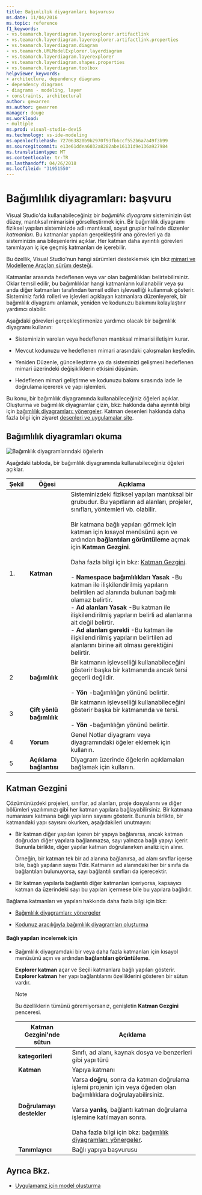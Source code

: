 ```yaml
---
title: Bağımlılık diyagramları başvurusu
ms.date: 11/04/2016
ms.topic: reference
f1_keywords:
- vs.teamarch.layerdiagram.layerexplorer.artifactlink
- vs.teamarch.layerdiagram.layerexplorer.artifactlink.properties
- vs.teamarch.layerdiagram.diagram
- vs.teamarch.UMLModelExplorer.layerdiagram
- vs.teamarch.layerdiagram.layerexplorer
- vs.teamarch.layerdiagram.shapes.properties
- vs.teamarch.layerdiagram.toolbox
helpviewer_keywords:
- architecture, dependency diagrams
- dependency diagrams
- diagrams - modeling, layer
- constraints, architectural
author: gewarren
ms.author: gewarren
manager: douge
ms.workload:
- multiple
ms.prod: visual-studio-dev15
ms.technology: vs-ide-modeling
ms.openlocfilehash: 727063820b9b2970f93fb6ccf552b6a7a49f3b99
ms.sourcegitcommit: e13e61ddea6032a8282abe16131d9e136a927984
ms.translationtype: MT
ms.contentlocale: tr-TR
ms.lasthandoff: 04/26/2018
ms.locfileid: "31951550"
---
```

# <a name="dependency-diagrams-reference"></a>Bağımlılık diyagramları: başvuru

Visual Studio'da kullanabileceğiniz bir *bağımlılık diyagramı* sisteminizin üst düzey, mantıksal mimarisini görselleştirmek için. Bir bağımlılık diyagramı fiziksel yapıları sisteminizde adlı mantıksal, soyut gruplar halinde düzenler *katmanları*. Bu katmanlar yapıları gerçekleştirir ana görevleri ya da sisteminizin ana bileşenlerini açıklar. Her katman daha ayrıntılı görevleri tanımlayan iç içe geçmiş katmanları de içerebilir.

Bu özellik, Visual Studio'nun hangi sürümleri desteklemek için bkz [mimari ve Modelleme Araçları sürüm desteği](../modeling/what-s-new-for-design-in-visual-studio.md#VersionSupport).

Katmanlar arasında hedeflenen veya var olan bağımlılıkları belirtebilirsiniz. Oklar temsil edilir, bu bağımlılıklar hangi katmanların kullanabilir veya şu anda diğer katmanları tarafından temsil edilen işlevselliği kullanmak gösterir. Sisteminiz farklı rolleri ve işlevleri açıklayan katmanlara düzenleyerek, bir bağımlılık diyagramı anlamak, yeniden ve kodunuzu bakımını kolaylaştırır yardımcı olabilir.

Aşağıdaki görevleri gerçekleştirmenize yardımcı olacak bir bağımlılık diyagramı kullanın:

-   Sisteminizin varolan veya hedeflenen mantıksal mimarisi iletişim kurar.

-   Mevcut kodunuzu ve hedeflenen mimari arasındaki çakışmaları keşfedin.

-   Yeniden Düzenle, güncelleştirme ya da sisteminizi gelişmesi hedeflenen mimari üzerindeki değişikliklerin etkisini düşünün.

-   Hedeflenen mimari geliştirme ve kodunuzu bakımı sırasında iade ile doğrulama içererek ve yapı işlemleri.

Bu konu, bir bağımlılık diyagramında kullanabileceğiniz öğeleri açıklar. Oluşturma ve bağımlılık diyagramlar çizin, bkz: hakkında daha ayrıntılı bilgi için [bağımlılık diyagramları: yönergeler](../modeling/layer-diagrams-guidelines.md). Katman desenleri hakkında daha fazla bilgi için ziyaret [desenleri ve uygulamalar site](http://go.microsoft.com/fwlink/?LinkId=145794).

## <a name="reading-dependency-diagrams"></a>Bağımlılık diyagramları okuma

![Bağımlılık diyagramlarındaki öğelerin](../modeling/media/uml_layerrefreading.png)

Aşağıdaki tabloda, bir bağımlılık diyagramında kullanabileceğiniz öğeleri açıklar.

|**Şekil**|**Öğesi**|**Açıklama**|
|---------------|-----------------|---------------------|
|1.|**Katman**|Sisteminizdeki fiziksel yapıları mantıksal bir grubudur. Bu yapıtların ad alanları, projeler, sınıfları, yöntemleri vb. olabilir.<br /><br /> Bir katmana bağlı yapıları görmek için katman için kısayol menüsünü açın ve ardından **bağlantıları görüntüleme** açmak için **Katman Gezgini**.<br /><br /> Daha fazla bilgi için bkz: [Katman Gezgini](#Explorer).<br /><br /> -   **Namespace bağımlılıkları Yasak** -Bu katman ile ilişkilendirilmiş yapıların belirtilen ad alanında bulunan bağımlı olamaz belirtir.<br />-   **Ad alanları Yasak** -Bu katman ile ilişkilendirilmiş yapıların belirli ad alanlarına ait değil belirtir.<br />-   **Ad alanları gerekli** -Bu katman ile ilişkilendirilmiş yapıların belirtilen ad alanlarını birine ait olması gerektiğini belirtir.|
|2|**bağımlılık**|Bir katmanın işlevselliği kullanabileceğini gösterir başka bir katmanında ancak tersi geçerli değildir.<br /><br /> -   **Yön** -bağımlılığın yönünü belirtir.|
|3|**Çift yönlü bağımlılık**|Bir katmanın işlevselliği kullanabileceğini gösterir başka bir katmanında ve tersi.<br /><br /> -   **Yön** -bağımlılığın yönünü belirtir.|
|4|**Yorum**|Genel Notlar diyagramı veya diyagramındaki öğeler eklemek için kullanın.|
|5|**Açıklama bağlantısı**|Diyagram üzerinde öğelerin açıklamaları bağlamak için kullanın.|

##  <a name="Explorer"></a> Katman Gezgini

Çözümünüzdeki projeleri, sınıflar, ad alanları, proje dosyalarını ve diğer bölümleri yazılımınızı gibi her katman yapılara bağlayabilirsiniz. Bir katmana numarasını katmana bağlı yapıların sayısını gösterir. Bununla birlikte, bir katmandaki yapı sayısını okurken, aşağıdakileri unutmayın:

-   Bir katman diğer yapıları içeren bir yapıya bağlanırsa, ancak katman doğrudan diğer yapılara bağlanmazsa, sayı yalnızca bağlı yapıyı içerir. Bununla birlikte, diğer yapılar katman doğrulanırken analiz için alınır.

     Örneğin, bir katman tek bir ad alanına bağlanırsa, ad alanı sınıflar içerse bile, bağlı yapıların sayısı 1'dir. Katmanın ad alanındaki her bir sınıfa da bağlantıları bulunuyorsa, sayı bağlantılı sınıfları da içerecektir.

-   Bir katman yapılarla bağlantılı diğer katmanları içeriyorsa, kapsayıcı katman da üzerindeki sayı bu yapıları içermese bile bu yapılara bağlıdır.

Bağlama katmanları ve yapıları hakkında daha fazla bilgi için bkz:

-   [Bağımlılık diyagramları: yönergeler](../modeling/layer-diagrams-guidelines.md)

-   [Kodunuz aracılığıyla bağımlılık diyagramları oluşturma](../modeling/create-layer-diagrams-from-your-code.md)

#### <a name="to-examine-the-linked-artifacts"></a>Bağlı yapıları incelemek için

-   Bağımlılık diyagramdaki bir veya daha fazla katmanları için kısayol menüsünü açın ve ardından **bağlantıları görüntüleme**.

     **Explorer katman** açar ve Seçili katmanlara bağlı yapıları gösterir. **Explorer katman** her yapı bağlantılarını özelliklerini gösteren bir sütun vardır.

    > [!NOTE]
    > Bu özelliklerin tümünü göremiyorsanız, genişletin **Katman Gezgini** penceresi.

    |**Katman Gezgini'nde sütun**|**Açıklama**|
    |----------------------------------|---------------------|
    |**kategorileri**|Sınıfı, ad alanı, kaynak dosya ve benzerleri gibi yapı türü|
    |**Katman**|Yapıya katmanı|
    |**Doğrulamayı destekler**|Varsa **doğru**, sonra da katman doğrulama işlemi projenin için veya öğeden olan bağımlılıklara doğrulayabilirsiniz.<br /><br /> Varsa **yanlış**, bağlantı katman doğrulama işlemine katılmayan sonra.<br /><br /> Daha fazla bilgi için bkz: [bağımlılık diyagramları: yönergeler](../modeling/layer-diagrams-guidelines.md).|
    |**Tanımlayıcı**|Bağlı yapıya başvurusu|

## <a name="see-also"></a>Ayrıca Bkz.

- [Uygulamanız için model oluşturma](../modeling/create-models-for-your-app.md)
